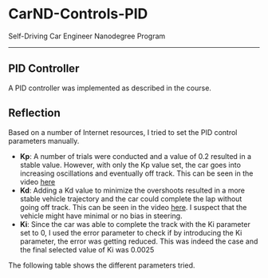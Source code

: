 # CarND-Controls-PID
Self-Driving Car Engineer Nanodegree Program

---

## PID Controller
A PID controller was implemented as described in the course. 

## Reflection
Based on a number of Internet resources, I tried to set the PID control parameters manually. 
* **Kp**: A number of trials were conducted and a value of 0.2 resulted in a stable value. However, with only the Kp value set, the car goes into increasing oscillations and eventually off track. This can be seen in the video [here](https://github.com/sm-azure/CarND-PID-Control-Project/blob/master/videos/p-only.mp4)
* **Kd**: Adding a Kd value to minimize the overshoots resulted in a more stable vehicle trajectory and the car could complete the lap without going off track. This can be seen in the video [here](https://github.com/sm-azure/CarND-PID-Control-Project/blob/master/videos/pd.mp4). I suspect that the vehicle might have minimal or no bias in steering.
* **Ki**: Since the car was able to complete the track with the Ki parameter set to 0, I used the error parameter to check if by introducing the Ki parameter, the error was getting reduced. This was indeed the case and the final selected value of Ki was 0.0025

The following table shows the different parameters tried.
